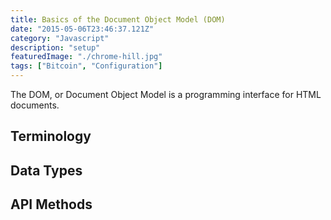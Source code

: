 ```yaml
---
title: Basics of the Document Object Model (DOM)
date: "2015-05-06T23:46:37.121Z"
category: "Javascript"
description: "setup"
featuredImage: "./chrome-hill.jpg"
tags: ["Bitcoin", "Configuration"]
---
```


The DOM, or Document Object Model is a programming interface for HTML documents.

## Terminology


## Data Types


## API Methods